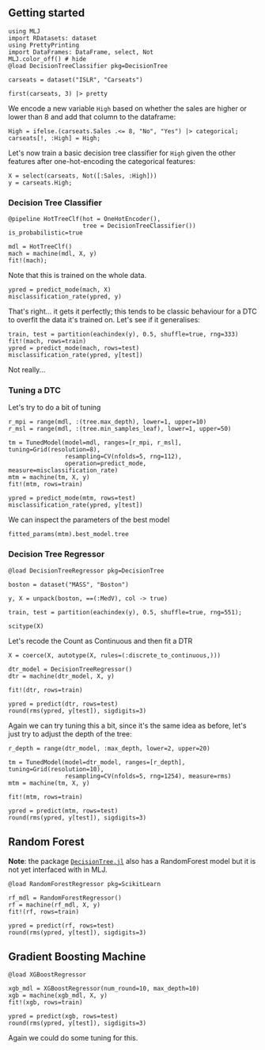 <!--This file was generated, do not modify it.-->
## Getting started

```julia:ex1
using MLJ
import RDatasets: dataset
using PrettyPrinting
import DataFrames: DataFrame, select, Not
MLJ.color_off() # hide
@load DecisionTreeClassifier pkg=DecisionTree

carseats = dataset("ISLR", "Carseats")

first(carseats, 3) |> pretty
```

We encode a new variable `High` based on whether the sales are higher or lower than 8 and add that column to the dataframe:

```julia:ex2
High = ifelse.(carseats.Sales .<= 8, "No", "Yes") |> categorical;
carseats[!, :High] = High;
```

Let's now train a basic decision tree classifier for `High` given the other features after one-hot-encoding the categorical features:

```julia:ex3
X = select(carseats, Not([:Sales, :High]))
y = carseats.High;
```

### Decision Tree Classifier

```julia:ex4
@pipeline HotTreeClf(hot = OneHotEncoder(),
                     tree = DecisionTreeClassifier()) is_probabilistic=true

mdl = HotTreeClf()
mach = machine(mdl, X, y)
fit!(mach);
```

Note that this is trained on the whole data.

```julia:ex5
ypred = predict_mode(mach, X)
misclassification_rate(ypred, y)
```

That's right... it gets it perfectly; this tends to be classic behaviour for a DTC to overfit the data it's trained on.
Let's see if it generalises:

```julia:ex6
train, test = partition(eachindex(y), 0.5, shuffle=true, rng=333)
fit!(mach, rows=train)
ypred = predict_mode(mach, rows=test)
misclassification_rate(ypred, y[test])
```

Not really...

### Tuning a DTC

Let's try to do a bit of tuning

```julia:ex7
r_mpi = range(mdl, :(tree.max_depth), lower=1, upper=10)
r_msl = range(mdl, :(tree.min_samples_leaf), lower=1, upper=50)

tm = TunedModel(model=mdl, ranges=[r_mpi, r_msl], tuning=Grid(resolution=8),
                resampling=CV(nfolds=5, rng=112),
                operation=predict_mode, measure=misclassification_rate)
mtm = machine(tm, X, y)
fit!(mtm, rows=train)

ypred = predict_mode(mtm, rows=test)
misclassification_rate(ypred, y[test])
```

We can inspect the parameters of the best model

```julia:ex8
fitted_params(mtm).best_model.tree
```

### Decision Tree Regressor

```julia:ex9
@load DecisionTreeRegressor pkg=DecisionTree

boston = dataset("MASS", "Boston")

y, X = unpack(boston, ==(:MedV), col -> true)

train, test = partition(eachindex(y), 0.5, shuffle=true, rng=551);

scitype(X)
```

Let's recode the Count as Continuous and then fit a DTR

```julia:ex10
X = coerce(X, autotype(X, rules=(:discrete_to_continuous,)))

dtr_model = DecisionTreeRegressor()
dtr = machine(dtr_model, X, y)

fit!(dtr, rows=train)

ypred = predict(dtr, rows=test)
round(rms(ypred, y[test]), sigdigits=3)
```

Again we can try tuning this a bit, since it's the same idea as before, let's just try to adjust the depth of the tree:

```julia:ex11
r_depth = range(dtr_model, :max_depth, lower=2, upper=20)

tm = TunedModel(model=dtr_model, ranges=[r_depth], tuning=Grid(resolution=10),
                resampling=CV(nfolds=5, rng=1254), measure=rms)
mtm = machine(tm, X, y)

fit!(mtm, rows=train)

ypred = predict(mtm, rows=test)
round(rms(ypred, y[test]), sigdigits=3)
```

## Random Forest

**Note**: the package [`DecisionTree.jl`](https://github.com/bensadeghi/DecisionTree.jl) also has a RandomForest model but it is not yet interfaced with in MLJ.

```julia:ex12
@load RandomForestRegressor pkg=ScikitLearn

rf_mdl = RandomForestRegressor()
rf = machine(rf_mdl, X, y)
fit!(rf, rows=train)

ypred = predict(rf, rows=test)
round(rms(ypred, y[test]), sigdigits=3)
```

## Gradient Boosting Machine

```julia:ex13
@load XGBoostRegressor

xgb_mdl = XGBoostRegressor(num_round=10, max_depth=10)
xgb = machine(xgb_mdl, X, y)
fit!(xgb, rows=train)

ypred = predict(xgb, rows=test)
round(rms(ypred, y[test]), sigdigits=3)
```

Again we could do some tuning for this.

